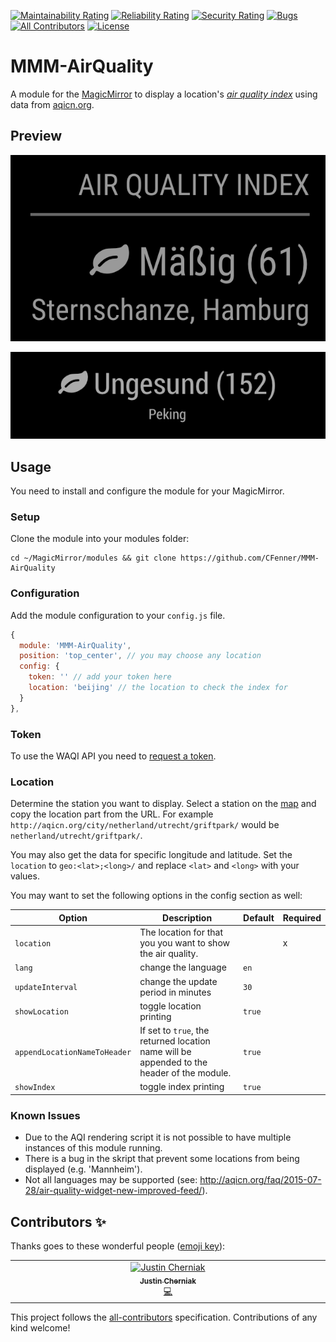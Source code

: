[![Maintainability Rating](https://sonarcloud.io/api/project_badges/measure?project=CFenner_MMM-AirQuality&metric=sqale_rating)](https://sonarcloud.io/summary/new_code?id=CFenner_MMM-AirQuality)
[![Reliability Rating](https://sonarcloud.io/api/project_badges/measure?project=CFenner_MMM-AirQuality&metric=reliability_rating)](https://sonarcloud.io/summary/new_code?id=CFenner_MMM-AirQuality)
[![Security Rating](https://sonarcloud.io/api/project_badges/measure?project=CFenner_MMM-AirQuality&metric=security_rating)](https://sonarcloud.io/summary/new_code?id=CFenner_MMM-AirQuality)
[![Bugs](https://sonarcloud.io/api/project_badges/measure?project=CFenner_MMM-AirQuality&metric=bugs)](https://sonarcloud.io/summary/new_code?id=CFenner_MMM-AirQuality)
[![All Contributors](https://img.shields.io/github/all-contributors/CFenner/MMM-AirQuality/main)](#contributors-)
[![License](https://img.shields.io/github/license/mashape/apistatus.svg)](https://choosealicense.com/licenses/mit/)

# MMM-AirQuality

A module for the [MagicMirror](https://github.com/MichMich/MagicMirror) to display a location's [*air quality index*](https://en.wikipedia.org/wiki/Air_quality_index) using data from [aqicn.org](http://aqicn.org/here/).

## Preview

![preview](.github/preview1.png)

![preview](.github/preview2.png)

## Usage

You need to install and configure the module for your MagicMirror.

### Setup

Clone the module into your modules folder:

```shell
cd ~/MagicMirror/modules && git clone https://github.com/CFenner/MMM-AirQuality
```

### Configuration

Add the module configuration to your `config.js` file.

```js
{
  module: 'MMM-AirQuality',
  position: 'top_center', // you may choose any location
  config: {
    token: '' // add your token here
    location: 'beijing' // the location to check the index for
  }
},
```

### Token

To use the WAQI API you need to [request a token](https://aqicn.org/data-platform/token/).

### Location

Determine the station you want to display. Select a station on the [map](https://aqicn.org/here/) and copy the location part from the URL. For example `http://aqicn.org/city/netherland/utrecht/griftpark/` would be `netherland/utrecht/griftpark/`.

You may also get the data for specific longitude and latitude. Set the `location` to `geo:<lat>;<long>/` and replace `<lat>` and `<long>` with your values.

You may want to set the following options in the config section as well:

| Option |  Description | Default | Required |
|---|---|---|---|
| `location` | The location for that you you want to show the air quality.|| x |
| `lang` | change the language | `en`||
| `updateInterval` | change the update period in minutes  | `30` ||
| `showLocation` | toggle location printing | `true` ||
| `appendLocationNameToHeader` | If set to `true`, the returned location name will be appended to the header of the module. | `true` ||
| `showIndex` | toggle index printing | `true` ||

### Known Issues

- Due to the AQI rendering script it is not possible to have multiple instances of this module running.
- There is a bug in the skript that prevent some locations from being displayed (e.g. 'Mannheim').
- Not all languages may be supported (see: <http://aqicn.org/faq/2015-07-28/air-quality-widget-new-improved-feed/>).

## Contributors ✨

Thanks goes to these wonderful people ([emoji key](https://allcontributors.org/docs/en/emoji-key)):

<!-- ALL-CONTRIBUTORS-LIST:START - Do not remove or modify this section -->
<!-- prettier-ignore-start -->
<!-- markdownlint-disable -->
<table>
  <tbody>
    <tr>
      <td align="center" valign="top" width="14.28%"><a href="http://www.justin-c.com"><img src="https://avatars.githubusercontent.com/u/1727656?v=4?s=100" width="100px;" alt="Justin Cherniak"/><br /><sub><b>Justin Cherniak</b></sub></a><br /><a href="https://github.com/CFenner/MMM-AirQuality/commits?author=jcherniak" title="Code">💻</a></td>
    </tr>
  </tbody>
</table>

<!-- markdownlint-restore -->
<!-- prettier-ignore-end -->

<!-- ALL-CONTRIBUTORS-LIST:END -->

This project follows the [all-contributors](https://github.com/all-contributors/all-contributors) specification. Contributions of any kind welcome!
